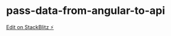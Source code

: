 # pass-data-from-angular-to-api

[Edit on StackBlitz ⚡️](https://stackblitz.com/edit/angular-ivy-aemvxz)